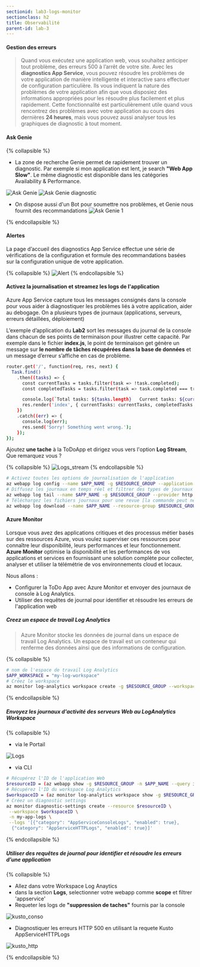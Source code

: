 ```yaml
---
sectionid: lab3-logs-monitor
sectionclass: h2
title: Observabilité
parent-id: lab-3
---
```


#### Gestion des erreurs

> Quand vous exécutez une application web, vous souhaitez anticiper tout problème, des erreurs 500 à l’arrêt de votre site. Avec les **diagnostics App Service**, vous pouvez résoudre les problèmes de votre application de manière intelligente et interactive sans effectuer de configuration particulière. Ils vous indiquent la nature des problèmes de votre application afin que vous disposiez des informations appropriées pour les résoudre plus facilement et plus rapidement.
Cette fonctionnalité est particulièrement utile quand vous rencontrez des problèmes avec votre application au cours des dernières **24 heures**, mais vous pouvez aussi analyser tous les graphiques de diagnostic à tout moment.

#### Ask Genie

{% collapsible %}

- La zone de recherche Genie permet de rapidement trouver un diagnostic. Par exemple si mon application est lent, je search **"Web App Slow"**. Le même diagnostic est disponible dans les catégories Availability & Performance.
  
![Ask Genie](/media/lab1/ask_genie.png)
![Ask Genie diagnostic](/media/lab1/genie_diagnostic.png)

- On dispose aussi d'un Bot pour soumettre nos problèmes, et Genie nous fournit des recommandations
![Ask Genie 1](/media/lab1/ask_genie_1.png)

{% endcollapsible %}

#### Alertes

La page d’accueil des diagnostics App Service effectue une série de vérifications de la configuration et formule des recommandations basées sur la configuration unique de votre application.

{% collapsible %}
![Alert](/media/lab1/app_alert.png)
{% endcollapsible %}

#### Activez la journalisation et streamez les logs de l'application

Azure App Service capture tous les messages consignés dans la console pour vous aider à diagnostiquer les problèmes liés à votre application, aider au debogage. On a plusieurs types de journaux (applications, serveurs, erreurs détaillées, déploiement)

L’exemple d’application du **Lab2** sort les messages du journal de la console dans chacun de ses points de terminaison pour illustrer cette capacité. Par exemple dans le fichier **index.js**, le point de terminaison get génère un message sur **le nombre de tâches récupérées dans la base de données** et un message d’erreur s’affiche en cas de problème.

```bash
router.get('/', function(req, res, next) {
  Task.find()
    .then((tasks) => {      
      const currentTasks = tasks.filter(task => !task.completed);
      const completedTasks = tasks.filter(task => task.completed === true);

      console.log(`Total tasks: ${tasks.length}   Current tasks: ${currentTasks.length}    Completed tasks:  ${completedTasks.length}`)
      res.render('index', { currentTasks: currentTasks, completedTasks: completedTasks });
    })
    .catch((err) => {
      console.log(err);
      res.send('Sorry! Something went wrong.');
    });
});
```

Ajoutez **une tache** à la ToDoApp et dirigez vous vers l'option **Log Stream**, Que remarquez vous ?

{% collapsible %}
![Logs_stream](/media/lab1/log_stream.png)
{% endcollapsible %}

```bash
# Activez toutes les options de journalisation de l'application 
az webapp log config --name $APP_NAME -g $RESOURCE_GROUP --application-logging azureblobstorage --detailed-error-messages true --failed-request-tracing true --web-server-logging filesystem
# Diffusez les journaux en temps réel et filtrer des types de journaux spécifiques tels que HTTP
az webapp log tail --name $APP_NAME -g $RESOURCE_GROUP --provider http
# Téléchargez les fichiers journaux pour une revue [la commande peut ne pas fonctionner avec les applications Web fonctionnant sous Linux]
az webapp log download --name $APP_NAME --resource-group $RESOURCE_GROUP
```

#### Azure Monitor

Lorsque vous avez des applications critiques et des processus métier basés sur des ressources Azure, vous voulez superviser ces ressources pour connaître leur disponibilité, leurs performances et leur fonctionnement. **Azure Monitor** optimise la disponibilité et les performances de vos applications et services en fournissant une solution complète pour collecter, analyser et utiliser la télémétrie de vos environnements cloud et locaux.

Nous allons :

- Configurer la ToDo App avec Azure Monitor et envoyer des journaux de console à Log Analytics.
- Utiliser des requêtes de journal pour identifier et résoudre les erreurs de l'application web

##### Creez un espace de travail Log Analytics

> Azure Monitor stocke les données de journal dans un espace de travail Log Analytics. Un espace de travail est un conteneur qui renferme des données ainsi que des informations de configuration.

{% collapsible %}

```bash
# nom de l'espace de travail Log Analytics
$APP_WORKSPACE = "my-log-workspace"  
# Créez le workspace
az monitor log-analytics workspace create -g $RESOURCE_GROUP --workspace-name $APP_WORKSPACE
```

{% endcollapsible %}

##### Envoyez les journaux d'activité des serveurs Web au LogAnalytics Workspace

{% collapsible %}

- via le Portail

![Logs](/media/lab1/nodeapp_logs.png)

- via CLI

```bash
# Récupérez l'ID de l'application Web
$resourceID = (az webapp show -g $RESOURCE_GROUP -n $APP_NAME --query id --output tsv)
# Récupérez l'ID du workspace Log Analytics
$workspaceID = (az monitor log-analytics workspace show -g $RESOURCE_GROUP  --workspace-name $APP_WORKSPACE --query id --output tsv)
# Créez un diagnostic settings
az monitor diagnostic-settings create --resource $resourceID \
 --workspace $workspaceID \
 -n my-app-logs \
 --logs '[{"category": "AppServiceConsoleLogs", "enabled": true},
  {"category": "AppServiceHTTPLogs", "enabled": true}]'
```

{% endcollapsible %}

##### Utiliser des requêtes de journal pour identifier et résoudre les erreurs d’une application

{% collapsible %}

- Allez dans votre Workspace Log Anaytics
- dans la section **Logs**, selectionner votre webapp comme **scope** et filtrer 'appservice'
- Requeter les logs de **"suppression de taches"** fournis par la console

![kusto_conso](/media/lab1/kusto_1.png)

- Diagnostiquer les erreurs HTTP 500 en utilisant la requete Kusto AppServiceHTTPLogs

![kusto_http](/media/lab1/kusto_2.png)

{% endcollapsible %}
